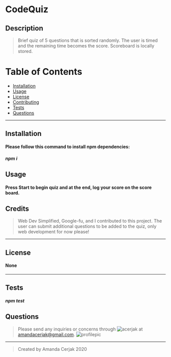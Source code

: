 
# CodeQuiz
## Description
> Brief quiz of 5 questions that is sorted randomly. The user is timed and the remaining time becomes the score. Scoreboard is locally stored.
# Table of Contents
* [Installation](#installation)
* [Usage](#usage)
* [License](#license)
* [Contributing](#contributing)
* [Tests](#tests)
* [Questions](#questions)
***
## Installation
#### Please follow this command to install npm dependencies:
##### npm i
## Usage
#### Press Start to begin quiz and at the end, log your score on the score board.
## Credits
> Web Dev Simplified, Google-fu, and I contributed to this project. The user can submit additional questions to be added to the quiz, only web development for now please!
***
## License
#### None
***
## Tests
##### npm test
## Questions
> Please send any inquiries or concerns through ![acerjak]("https://api.github.com/users/acerjak") at amandacerjak@gmail.com.
![profilepic](https://avatars1.githubusercontent.com/u/62491401?v=4 "acerjak")
***
> Created by Amanda Cerjak 2020
 
